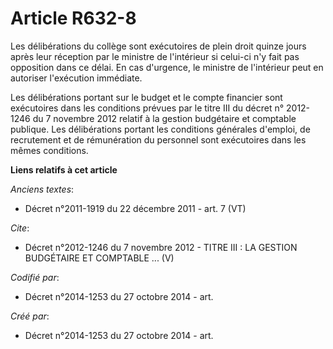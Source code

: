 # Article R632-8

Les délibérations du collège sont exécutoires de plein droit quinze jours après leur réception par le ministre de l'intérieur
si celui-ci n'y fait pas opposition dans ce délai. En cas d'urgence, le ministre de l'intérieur peut en autoriser l'exécution
immédiate.

Les délibérations portant sur le budget et le compte financier sont exécutoires dans les conditions prévues par le titre III
du décret n° 2012-1246 du 7 novembre 2012 relatif à la gestion budgétaire et comptable publique. Les délibérations portant
les conditions générales d'emploi, de recrutement et de rémunération du personnel sont exécutoires dans les mêmes conditions.

**Liens relatifs à cet article**

_Anciens textes_:

  - Décret n°2011-1919 du 22 décembre 2011 - art. 7 (VT)

_Cite_:

  - Décret n°2012-1246  du 7 novembre 2012 -  TITRE III : LA GESTION BUDGÉTAIRE ET COMPTABLE ... (V)

_Codifié par_:

  - Décret n°2014-1253 du 27 octobre 2014 - art.

_Créé par_:

  - Décret n°2014-1253 du 27 octobre 2014 - art.
